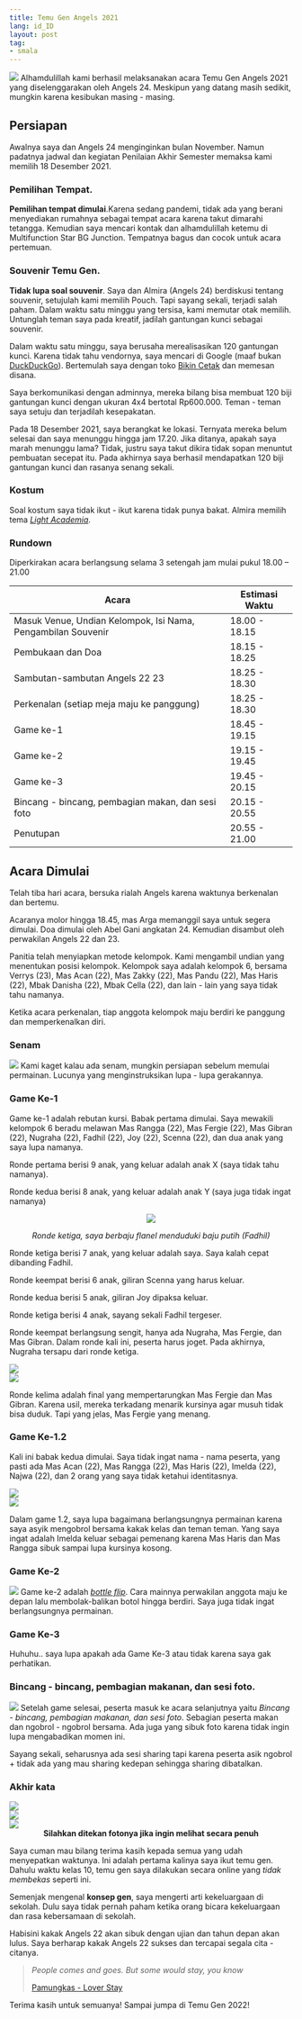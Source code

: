 ```yaml
---
title: Temu Gen Angels 2021
lang: id_ID
layout: post
tag:
- smala
---
```

![](/media/temugen/fotoangkatan.JPG)
Alhamdulillah kami berhasil melaksanakan acara Temu Gen Angels 2021 yang diselenggarakan oleh Angels 24. Meskipun yang datang masih sedikit, mungkin karena kesibukan masing - masing.
## Persiapan
Awalnya saya dan Angels 24 menginginkan bulan November. Namun padatnya jadwal dan kegiatan Penilaian Akhir Semester memaksa kami memilih 18 Desember 2021.

### Pemilihan Tempat.
**Pemilihan tempat dimulai**.Karena sedang pandemi, tidak ada yang berani menyediakan rumahnya sebagai tempat acara karena takut dimarahi tetangga. Kemudian saya mencari kontak dan alhamdulillah ketemu di Multifunction Star BG Junction. Tempatnya bagus dan cocok untuk acara pertemuan.

### Souvenir Temu Gen.
**Tidak lupa soal souvenir**. Saya dan Almira (Angels 24) berdiskusi tentang souvenir, setujulah kami memilih Pouch. Tapi sayang sekali, terjadi salah paham. Dalam waktu satu minggu yang tersisa, kami memutar otak memilih. Untunglah teman saya pada kreatif, jadilah gantungan kunci sebagai souvenir.

Dalam waktu satu minggu, saya berusaha merealisasikan 120 gantungan kunci. Karena tidak tahu vendornya, saya mencari di Google (maaf bukan [DuckDuckGo](https://duckduckgo.com/)). Bertemulah saya dengan toko [Bikin Cetak](https://bikincetak.com/) dan memesan disana.

Saya berkomunikasi dengan adminnya, mereka bilang bisa membuat 120 biji gantungan kunci dengan ukuran 4x4 bertotal Rp600.000. Teman - teman saya setuju dan terjadilah kesepakatan.

Pada 18 Desember 2021, saya berangkat ke lokasi. Ternyata mereka belum selesai dan saya menunggu hingga jam 17.20. Jika ditanya, apakah saya marah menunggu lama? Tidak, justru saya takut dikira tidak sopan menuntut pembuatan secepat itu. Pada akhirnya saya berhasil mendapatkan 120 biji gantungan kunci dan rasanya senang sekali.

### Kostum
Soal kostum saya tidak ikut - ikut karena tidak punya bakat. Almira memilih tema [*Light Academia*](https://thetab.com/uk/2021/05/14/explained-what-is-light-academia-the-softer-younger-sister-to-dark-academia-205446).

### Rundown
Diperkirakan acara berlangsung selama 3 setengah jam mulai pukul 18.00 – 21.00

| Acara | Estimasi Waktu |
| --- | ----------- |
| Masuk Venue, Undian Kelompok, Isi Nama, Pengambilan Souvenir | 18.00 - 18.15 |
| Pembukaan dan Doa | 18.15 - 18.25 |
| Sambutan-sambutan Angels 22 23 | 18.25 - 18.30 |
| Perkenalan (setiap meja maju ke panggung) | 18.25 - 18.30 |
| Game ke-1 | 18.45 - 19.15 |
| Game ke-2 | 19.15 - 19.45 |
| Game ke-3 | 19.45 - 20.15 |
| Bincang - bincang, pembagian makan, dan sesi foto | 20.15 - 20.55 |
| Penutupan | 20.55 - 21.00 |

## Acara Dimulai
Telah tiba hari acara, bersuka rialah Angels karena waktunya berkenalan dan bertemu.

Acaranya molor hingga 18.45, mas Arga memanggil saya untuk segera dimulai. Doa dimulai oleh Abel Gani angkatan 24. Kemudian disambut oleh perwakilan Angels 22 dan 23.

Panitia telah menyiapkan metode kelompok. Kami mengambil undian yang menentukan posisi kelompok. Kelompok saya adalah kelompok 6, bersama Verrys (23), Mas Acan (22), Mas Zakky (22), Mas Pandu (22), Mas Haris (22), Mbak Danisha (22), Mbak Cella (22), dan lain - lain yang saya tidak tahu namanya.

Ketika acara perkenalan, tiap anggota kelompok maju berdiri ke panggung dan memperkenalkan diri.

### Senam
![](/media/temugen/senam.JPG)
Kami kaget kalau ada senam, mungkin persiapan sebelum memulai permainan. Lucunya yang menginstruksikan lupa - lupa gerakannya.

### Game Ke-1
Game ke-1 adalah rebutan kursi. Babak pertama dimulai. Saya mewakili kelompok 6 beradu melawan Mas Rangga (22), Mas Fergie (22), Mas Gibran (22), Nugraha (22), Fadhil (22), Joy (22), Scenna (22), dan dua anak yang saya lupa namanya.

Ronde pertama berisi 9 anak, yang keluar adalah anak X (saya tidak tahu namanya).

Ronde kedua berisi 8 anak, yang keluar adalah anak Y (saya juga tidak ingat namanya)

<center><img src="/media/temugen/akukalahmain.JPG">
<p><i> Ronde ketiga, saya berbaju flanel menduduki baju putih (Fadhil)</i></p>
</center>

Ronde ketiga berisi 7 anak, yang keluar adalah saya. Saya kalah cepat dibanding Fadhil.

Ronde keempat berisi 6 anak, giliran Scenna yang harus keluar.

Ronde kedua berisi 5 anak, giliran Joy dipaksa keluar.

Ronde ketiga berisi 4 anak, sayang sekali Fadhil tergeser.

Ronde keempat berlangsung sengit, hanya ada Nugraha, Mas Fergie, dan Mas Gibran. Dalam ronde kali ini, peserta harus joget. Pada akhirnya, Nugraha tersapu dari ronde ketiga.

<div class="grid-container">
<div class="grid-item">
<a href="/media/temugen/masfergievsmasgibran.JPG"><img src="/media/temugen/masfergievsmasgibran.JPG"></a>
</div>

<div class="grid-item">
<a href="/media/temugen/masfergievsmasgibran2.JPG"><img src="/media/temugen/masfergievsmasgibran2.JPG"></a>
</div>
</div>

Ronde kelima adalah final yang mempertarungkan Mas Fergie dan Mas Gibran. Karena usil, mereka terkadang menarik kursinya agar musuh tidak bisa duduk. Tapi yang jelas, Mas Fergie yang menang.

### Game Ke-1.2
Kali ini babak kedua dimulai. Saya tidak ingat nama - nama peserta, yang pasti ada Mas Acan (22), Mas Rangga (22), Mas Haris (22), Imelda (22), Najwa (22), dan 2 orang yang saya tidak ketahui identitasnya.

<div class="grid-container">
<div class="grid-item">
<a href="/media/temugen/game-1.2.JPG"><img src="/media/temugen/game-1.2.JPG"></a>
</div>

<div class="grid-item">
<a href="/media/temugen/game-1.2samajuga.JPG"><img src="/media/temugen/game-1.2samajuga.JPG"></a>
</div>
</div>

Dalam game 1.2, saya lupa bagaimana berlangsungnya permainan karena saya asyik mengobrol bersama kakak kelas dan teman teman. Yang saya ingat adalah Imelda keluar sebagai pemenang karena Mas Haris dan Mas Rangga sibuk sampai lupa kursinya kosong.

### Game Ke-2
![](/media/temugen/bottleflip.JPG)
Game ke-2 adalah [*bottle flip*](https://www.youtube.com/watch?v=VJwoSfTOhyM). Cara mainnya perwakilan anggota maju ke depan lalu membolak-balikan botol hingga berdiri. Saya juga tidak ingat berlangsungnya permainan.

### Game Ke-3 
Huhuhu.. saya lupa apakah ada Game Ke-3 atau tidak karena saya gak perhatikan.

### Bincang - bincang, pembagian makanan, dan sesi foto.
![](/media/temugen/bincangkedua.jpg)
Setelah game selesai, peserta masuk ke acara selanjutnya yaitu *Bincang - bincang, pembagian makanan, dan sesi foto*. Sebagian peserta makan dan ngobrol - ngobrol bersama. Ada juga yang sibuk foto karena tidak ingin lupa mengabadikan momen ini. 

Sayang sekali, seharusnya ada sesi sharing tapi karena peserta asik ngobrol + tidak ada yang mau sharing kedepan sehingga sharing dibatalkan.

### Akhir kata
<div class="grid-container">
<div class="grid-item">
<a href="/media/temugen/angels22.JPG"><img src="/media/temugen/angels22.JPG"></a>
</div>

<div class="grid-item">
<a href="/media/temugen/angels23.JPG"><img src="/media/temugen/angels23.JPG"></a>
</div>

<div class="grid-item">
<a href="/media/temugen/angels24.JPG"><img src="/media/temugen/angels24.JPG"></a>
</div>

</div>

<center><b>Silahkan ditekan fotonya jika ingin melihat secara penuh</b></center>

Saya cuman mau bilang terima kasih kepada semua yang udah menyepatkan waktunya. Ini adalah pertama kalinya saya ikut temu gen. Dahulu waktu kelas 10, temu gen saya dilakukan secara online yang *tidak membekas* seperti ini.

Semenjak mengenal **konsep gen**, saya mengerti arti kekeluargaan di sekolah. Dulu saya tidak pernah paham ketika orang bicara kekeluargaan dan rasa kebersamaan di sekolah.

Habisini kakak Angels 22 akan sibuk dengan ujian dan tahun depan akan lulus. Saya berharap kakak Angels 22 sukses dan tercapai segala cita - citanya.

> *People comes and goes. But some would stay, you know*
>
> [Pamungkas - Lover Stay](https://www.youtube.com/watch?v=4zyyVrIANXw)

Terima kasih untuk semuanya! Sampai jumpa di Temu Gen 2022!
